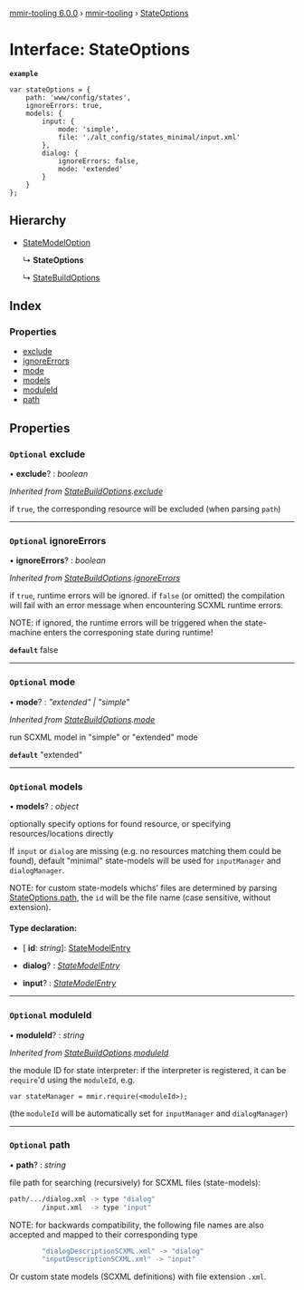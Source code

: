 [mmir-tooling 6.0.0](../README.md) › [mmir-tooling](../modules/mmir_tooling.md) › [StateOptions](mmir_tooling.stateoptions.md)

# Interface: StateOptions

**`example`** 
```
var stateOptions = {
	path: 'www/config/states',
	ignoreErrors: true,
	models: {
		input: {
			mode: 'simple',
			file: './alt_config/states_minimal/input.xml'
		},
		dialog: {
			ignoreErrors: false,
			mode: 'extended'
		}
	}
};
```

## Hierarchy

* [StateModelOption](mmir_tooling.statemodeloption.md)

  ↳ **StateOptions**

  ↳ [StateBuildOptions](mmir_tooling.statebuildoptions.md)

## Index

### Properties

* [exclude](mmir_tooling.stateoptions.md#optional-exclude)
* [ignoreErrors](mmir_tooling.stateoptions.md#optional-ignoreerrors)
* [mode](mmir_tooling.stateoptions.md#optional-mode)
* [models](mmir_tooling.stateoptions.md#optional-models)
* [moduleId](mmir_tooling.stateoptions.md#optional-moduleid)
* [path](mmir_tooling.stateoptions.md#optional-path)

## Properties

### `Optional` exclude

• **exclude**? : *boolean*

*Inherited from [StateBuildOptions](mmir_tooling.statebuildoptions.md).[exclude](mmir_tooling.statebuildoptions.md#optional-exclude)*

if `true`, the corresponding resource will be excluded (when parsing `path`)

___

### `Optional` ignoreErrors

• **ignoreErrors**? : *boolean*

*Inherited from [StateBuildOptions](mmir_tooling.statebuildoptions.md).[ignoreErrors](mmir_tooling.statebuildoptions.md#optional-ignoreerrors)*

if `true`, runtime errors will be ignored.
 if `false` (or omitted) the compilation will fail with an error message
 when encountering SCXML runtime errors.

NOTE: if ignored, the runtime errors will be triggered when the state-machine
      enters the corresponing state during runtime!

**`default`** false

___

### `Optional` mode

• **mode**? : *"extended" | "simple"*

*Inherited from [StateBuildOptions](mmir_tooling.statebuildoptions.md).[mode](mmir_tooling.statebuildoptions.md#optional-mode)*

run SCXML model in "simple" or "extended" mode

**`default`** "extended"

___

### `Optional` models

• **models**? : *object*

optionally specify options for found resource, or specifying resources/locations directly

If `input` or `dialog` are missing (e.g. no resources matching them could be found),
default "minimal" state-models will be used for `inputManager` and `dialogManager`.

NOTE: for custom state-models whichs' files are determined by parsing [StateOptions.path](mmir_tooling.stateoptions.md#optional-path),
      the `id` will be the file name (case sensitive, without extension).

#### Type declaration:

* \[ **id**: *string*\]: [StateModelEntry](mmir_tooling.statemodelentry.md)

* **dialog**? : *[StateModelEntry](mmir_tooling.statemodelentry.md)*

* **input**? : *[StateModelEntry](mmir_tooling.statemodelentry.md)*

___

### `Optional` moduleId

• **moduleId**? : *string*

*Inherited from [StateBuildOptions](mmir_tooling.statebuildoptions.md).[moduleId](mmir_tooling.statebuildoptions.md#optional-moduleid)*

the module ID for state interpreter:
if the interpreter is registered, it can be `require`'d using the `moduleId`, e.g.
```
var stateManager = mmir.require(<moduleId>);
```

(the `moduleId` will be automatically set for `inputManager` and `dialogManager`)

___

### `Optional` path

• **path**? : *string*

file path for searching (recursively) for SCXML files (state-models):
```bash
path/.../dialog.xml -> type "dialog"
        /input.xml  -> type "input"
```

NOTE: for backwards compatibility, the following file names are also accepted
      and mapped to their corresponding type
```bash
        "dialogDescriptionSCXML.xml" -> "dialog"
        "inputDescriptionSCXML.xml" -> "input"
```

Or custom state models (SCXML definitions) with file extension `.xml`.
